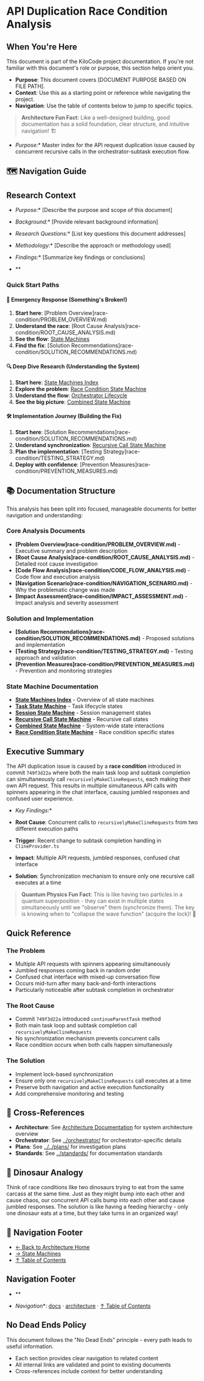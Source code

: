 # API Duplication Race Condition Analysis

## When You're Here

This document is part of the KiloCode project documentation. If you're not familiar with this document's role or purpose, this section helps orient you.

- **Purpose**: This document covers \[DOCUMENT PURPOSE BASED ON FILE PATH].
- **Context**: Use this as a starting point or reference while navigating the project.
- **Navigation**: Use the table of contents below to jump to specific topics.

> **Architecture Fun Fact**: Like a well-designed building, good documentation has a solid foundation, clear structure, and intuitive navigation! 🏗️

- *Purpose:** Master index for the API request duplication issue caused by concurrent recursive calls
in the orchestrator-subtask execution flow.

## 🗺️ Navigation Guide

## Research Context

- *Purpose:** \[Describe the purpose and scope of this document]

- *Background:** \[Provide relevant background information]

- *Research Questions:** \[List key questions this document addresses]

- *Methodology:** \[Describe the approach or methodology used]

- *Findings:** \[Summarize key findings or conclusions]

- **

### Quick Start Paths

#### 🚨 **Emergency Response** (Something's Broken!)
1. **Start here**: \[Problem Overview]race-condition/PROBLEM\_OVERVIEW.md)
2. **Understand the race**: \[Root Cause Analysis]race-condition/ROOT\_CAUSE\_ANALYSIS.md)
3. **See the flow**: [State Machines](./state-machines/)
4. **Find the fix**: \[Solution Recommendations]race-condition/SOLUTION\_RECOMMENDATIONS.md)

#### 🔍 **Deep Dive Research** (Understanding the System)
1. **Start here**: [State Machines Index](README.md)
2. **Explore the problem**:
   [Race Condition State Machine](./state-machines/RACE_CONDITION_STATE_MACHINE.md)
3. **Understand the flow**: [Orchestrator Lifecycle](../../orchestrator/ORCHESTRATOR_LIFECYCLE.md)
4. **See the big picture**: [Combined State Machine](./state-machines/COMBINED_STATE_MACHINE.md)

#### 🛠️ **Implementation Journey** (Building the Fix)
1. **Start here**: \[Solution Recommendations]race-condition/SOLUTION\_RECOMMENDATIONS.md)
2. **Understand synchronization**:
   [Recursive Call State Machine](./state-machines/RECURSIVE_CALL_STATE_MACHINE.md)
3. **Plan the implementation**: \[Testing Strategy]race-condition/TESTING\_STRATEGY.md)
4. **Deploy with confidence**: \[Prevention Measures]race-condition/PREVENTION\_MEASURES.md)

## 📚 Documentation Structure

This analysis has been split into focused, manageable documents for better navigation and
understanding:

### Core Analysis Documents

- **\[Problem Overview]race-condition/PROBLEM\_OVERVIEW.md)** - Executive summary and problem
  description
- **\[Root Cause Analysis]race-condition/ROOT\_CAUSE\_ANALYSIS.md)** - Detailed root cause
  investigation
- **\[Code Flow Analysis]race-condition/CODE\_FLOW\_ANALYSIS.md)** - Code flow and execution
  analysis
- **\[Navigation Scenario]race-condition/NAVIGATION\_SCENARIO.md)** - Why the problematic change
  was made
- **\[Impact Assessment]race-condition/IMPACT\_ASSESSMENT.md)** - Impact analysis and severity
  assessment

### Solution and Implementation

- **\[Solution Recommendations]race-condition/SOLUTION\_RECOMMENDATIONS.md)** - Proposed solutions
  and implementation
- **\[Testing Strategy]race-condition/TESTING\_STRATEGY.md)** - Testing approach and validation
- **\[Prevention Measures]race-condition/PREVENTION\_MEASURES.md)** - Prevention and monitoring
  strategies

### State Machine Documentation

- **[State Machines Index](README.md)** - Overview of all state machines
- **[Task State Machine](./state-machines/TASK_STATE_MACHINE.md)** - Task lifecycle states
- **[Session State Machine](./state-machines/SESSION_STATE_MACHINE.md)** - Session management states
- **[Recursive Call State Machine](./state-machines/RECURSIVE_CALL_STATE_MACHINE.md)** - Recursive
  call states
- **[Combined State Machine](./state-machines/COMBINED_STATE_MACHINE.md)** - System-wide state
  interactions
- **[Race Condition State Machine](./state-machines/RACE_CONDITION_STATE_MACHINE.md)** - Race
  condition specific states

## Executive Summary

The API duplication issue is caused by a **race condition** introduced in commit `749f3d22a` where
both the main task loop and subtask completion can simultaneously call
`recursivelyMakeClineRequests`, each making their own API request. This results in multiple
simultaneous API calls with spinners appearing in the chat interface, causing jumbled responses and
confused user experience.

- *Key Findings:**

- **Root Cause**: Concurrent calls to `recursivelyMakeClineRequests` from two different execution
  paths
- **Trigger**: Recent change to subtask completion handling in `ClineProvider.ts`
- **Impact**: Multiple API requests, jumbled responses, confused chat interface
- **Solution**: Synchronization mechanism to ensure only one recursive call executes at a time

> **Quantum Physics Fun Fact**: This is like having two particles in a quantum superposition - they
> can exist in multiple states simultaneously until we "observe" them (synchronize them). The key is
> knowing when to "collapse the wave function" (acquire the lock)! 🔬

## Quick Reference

### The Problem
- Multiple API requests with spinners appearing simultaneously
- Jumbled responses coming back in random order
- Confused chat interface with mixed-up conversation flow
- Occurs mid-turn after many back-and-forth interactions
- Particularly noticeable after subtask completion in orchestrator

### The Root Cause
- Commit `749f3d22a` introduced `continueParentTask` method
- Both main task loop and subtask completion call `recursivelyMakeClineRequests`
- No synchronization mechanism prevents concurrent calls
- Race condition occurs when both calls happen simultaneously

### The Solution
- Implement lock-based synchronization
- Ensure only one `recursivelyMakeClineRequests` call executes at a time
- Preserve both navigation and active execution functionality
- Add comprehensive monitoring and testing

## 🔗 Cross-References

- **Architecture**: See [Architecture Documentation](../../README.md) for system architecture overview
- **Orchestrator**: See [../orchestrator/](../orchestrator/) for orchestrator-specific details
- **Plans**: See [../../plans/](../../plans/) for investigation plans
- **Standards**: See [../standards/](../standards/) for documentation standards

## 🦕 Dinosaur Analogy

Think of race conditions like two dinosaurs trying to eat from the same carcass at the same time.
Just as they might bump into each other and cause chaos, our concurrent API calls bump into each
other and cause jumbled responses. The solution is like having a feeding hierarchy - only one
dinosaur eats at a time, but they take turns in an organized way!

## 🧭 Navigation Footer
- [← Back to Architecture Home](../../README.md)
- [→ State Machines](README.md)
- [↑ Table of Contents](../../README.md)

## Navigation Footer

- **

- *Navigation**: [docs](../) · [architecture](../docs/architecture/) ·
[↑ Table of Contents](#api-duplication-race-condition-analysis)

## No Dead Ends Policy

This document follows the "No Dead Ends" principle - every path leads to useful information.
- Each section provides clear navigation to related content
- All internal links are validated and point to existing documents
- Cross-references include context for better understanding

